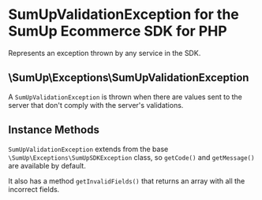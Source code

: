 # SumUpValidationException for the SumUp Ecommerce SDK for PHP

Represents an exception thrown by any service in the SDK.

## \SumUp\Exceptions\SumUpValidationException

A `SumUpValidationException` is thrown when there are values sent to the server that don't comply with the server's validations.

## Instance Methods

`SumUpValidationException` extends from the base `\SumUp\Exceptions\SumUpSDKException` class, so `getCode()` and `getMessage()` are available by default.

It also has a method `getInvalidFields()` that returns an array with all the incorrect fields.
